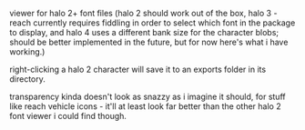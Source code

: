 viewer for halo 2+ font files (halo 2 should work out of the box, halo 3 - reach currently requires fiddling in order to select which font in the package to display, and halo 4 uses a different bank size for the character blobs; should be better implemented in the future, but for now here's what i have working.)  
  
right-clicking a halo 2 character will save it to an exports folder in its directory.  
  
  
transparency kinda doesn't look as snazzy as i imagine it should, for stuff like reach vehicle icons - it'll at least look far better than the other halo 2 font viewer i could find though.